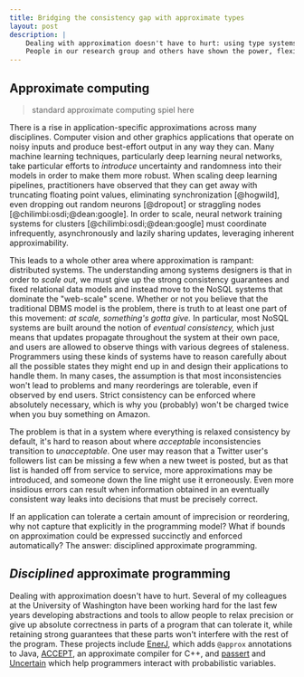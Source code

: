 ```yaml
---
title: Bridging the consistency gap with approximate types
layout: post
description: |
    Dealing with approximation doesn't have to hurt: using type systems 
    People in our research group and others have shown the power, flexibility, and safety of disciplined approximate computing. Using type systems, it is possible to 
---
```


## Approximate computing

> standard approximate computing spiel here

There is a rise in application-specific approximations across many disciplines. Computer vision and other graphics applications that operate on noisy inputs and produce best-effort output in any way they can. Many machine learning techniques, particularly deep learning neural networks, take particular efforts to *introduce* uncertainty and randomness into their models in order to make them more robust. When scaling deep learning pipelines, practitioners have observed that they can get away with truncating floating point values, eliminating synchronization [@hogwild], even dropping out random neurons [@dropout] or straggling nodes [@chilimbi:osdi;@dean:google]. In order to scale, neural network training systems for clusters  [@chilimbi:osdi;@dean:google] must coordinate infrequently, asynchronously and lazily sharing updates, leveraging inherent approximability.

This leads to a whole other area where approximation is rampant: distributed systems. The understanding among systems designers is that in order to *scale out*, we must give up the strong consistency guarantees and fixed relational data models and instead move to the NoSQL systems that dominate the "web-scale" scene. Whether or not you believe that the traditional DBMS model is the problem, there is truth to at least one part of this movement: *at scale, something's gotta give.* In particular, most NoSQL systems are built around the notion of *eventual consistency,* which just means that updates propagate throughout the system at their own pace, and users are allowed to observe things with various degrees of staleness. Programmers using these kinds of systems have to reason carefully about all the possible states they might end up in and design their applications to handle them. In many cases, the assumption is that most inconsistencies won't lead to problems and many reorderings are tolerable, even if observed by end users. Strict consistency can be enforced where absolutely necessary, which is why you (probably) won't be charged twice when you buy something on Amazon.

The problem is that in a system where everything is relaxed consistency by default, it's hard to reason about where *acceptable* inconsistencies transition to *unacceptable*. One user may reason that a Twitter user's followers list can be missing a few when a new tweet is posted, but as that list is handed off from service to service, more approximations may be introduced, and someone down the line might use it erroneously. Even more insidious errors can result when information obtained in an eventually consistent way leaks into decisions that must be precisely correct.

If an application can tolerate a certain amount of imprecision or reordering, why not capture that explicitly in the programming model? What if bounds on approximation could be expressed succinctly and enforced automatically? The answer: disciplined approximate programming.

## *Disciplined* approximate programming

Dealing with approximation doesn't have to hurt. Several of my colleagues at the University of Washington have been working hard for the last few years developing abstractions and tools to allow people to relax precision or give up absolute correctness in parts of a program that can tolerate it, while retaining strong guarantees that these parts won't interfere with the rest of the program. These projects include [EnerJ](http://homes.cs.washington.edu/~asampson/home/blog/enerj.html), which adds `@approx` annotations to Java, [ACCEPT](https://sampa.cs.washington.edu/accept), an approximate compiler for C++, and [passert](http://homes.cs.washington.edu/~asampson/blog/passert.html) and [Uncertain<T>](http://research.microsoft.com/apps/pubs/default.aspx?id=208236) which help programmers interact with probabilistic variables.


